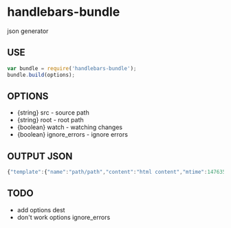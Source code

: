 # handlebars-bundle
json generator


## USE

```javascript
var bundle = require('handlebars-bundle');
bundle.build(options);
```

## OPTIONS

* {string} src - source path
* {string} root - root path
* {boolean} watch - watching changes
* {boolean} ignore_errors - ignore errors

## OUTPUT JSON

```javascript
{"template":{"name":"path/path","content":"html content","mtime":1476356647000},"partials":{}}
```

## TODO
* add options dest
* don't work options ignore_errors